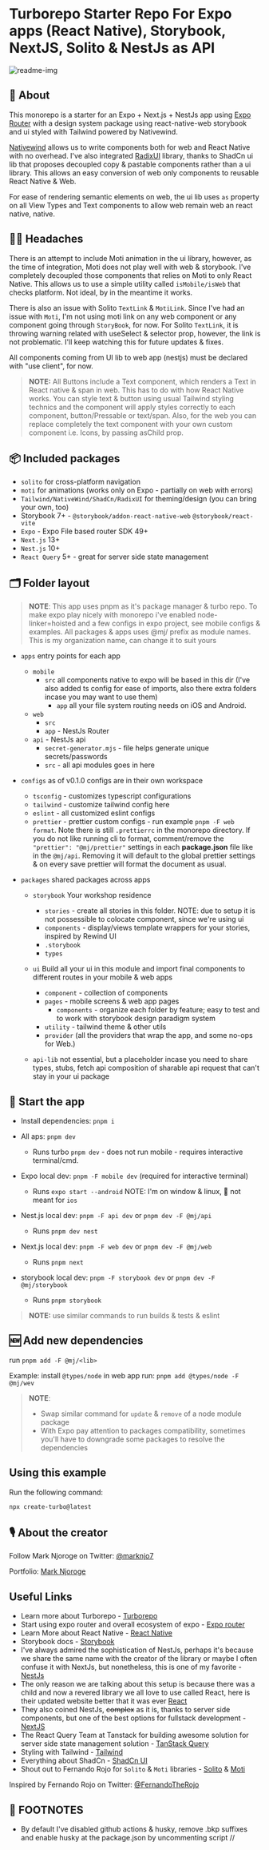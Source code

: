 # Turborepo Starter Repo For Expo apps (React Native), Storybook, NextJS, Solito & NestJs as API

![readme-img](https://github.com/Marknjo/portfolio-mark/assets/19428492/90905e44-76fc-4484-941d-395b7a217d41)

## 🔦 About

This monorepo is a starter for an Expo + Next.js + NestJs app using [Expo Router](https://expo.github.io/router/) with a design system package using react-native-web storybook and ui styled with Tailwind powered by Nativewind.

[Nativewind](https://www.nativewind.dev/) allows us to write components both for web and React Native with no overhead. I've also integrated [RadixUI](https://www.radix-ui.com/) library, thanks to ShadCn ui lib that proposes decoupled copy & pastable components rather than a ui library. This allows an easy conversion of web only components to reusable React Native & Web.

For ease of rendering semantic elements on web, the ui lib uses `as` property on all View Types and Text components to allow web remain web an react native, native.

## 🤕🤯 Headaches

There is an attempt to include Moti animation in the ui library, however, as the time of integration, Moti does not play well with web & storybook. I've completely decoupled those components that relies on Moti to only React Native. This allows us to use a simple utility called `isMobile/isWeb` that checks platform. Not ideal, by in the meantime it works.

There is also an issue with Solito `TextLink` & `MotiLink`. Since I've had an issue with `Moti`, I'm not using moti link on any web component or any component going through `StoryBook`, for now. For Solito `TextLink`, it is throwing warning related with useSelect & selector prop, however, the link is not problematic. I'll keep watching this for future updates & fixes.

All components coming from UI lib to web app (nestjs) must be declared with "use client", for now.

> **NOTE:** All Buttons include a Text component, which renders a Text in React native & span in web. This has to do with how React Native works. You can style text & button using usual Tailwind styling technics and the component will apply styles correctly to each component, button/Pressable or text/span. Also, for the web you can replace completely the text component with your own custom component i.e. Icons, by passing asChild prop.

## 📦 Included packages

- `solito` for cross-platform navigation
- `moti` for animations (works only on Expo - partially on web with errors)
- `Tailwind/NativeWind/ShadCn/RadixUI` for theming/design (you can bring your own, too)
- Storybook 7+ - `@storybook/addon-react-native-web` `@storybook/react-vite`
- `Expo` - Expo File based router SDK 49+
- `Next.js` 13+
- `Nest.js` 10+
- `React Query` 5+ - great for server side state management

## 🗂 Folder layout

> **NOTE**: This app uses pnpm as it's package manager & turbo repo. To make expo play nicely with monorepo i've enabled node-linker=hoisted and a few configs in expo project, see mobile configs & examples. All packages & apps uses @mj/ prefix as module names. This is my organization name, can change it to suit yours

- `apps` entry points for each app

  - `mobile`
    - `src` all components native to expo will be based in this dir (I've also added ts config for ease of imports, also there extra folders incase you may want to use them)
      - `app` all your file system routing needs on iOS and Android.
  - `web`
    - `src`
    - `app` - NestJs Router
  - `api` - NestJs api
    - `secret-generator.mjs` - file helps generate unique secrets/passwords
    - `src` - all api modules goes in here

- `configs` as of v0.1.0 configs are in their own workspace
  - `tsconfig` - customizes typescript configurations
  - `tailwind` - customize tailwind config here
  - `eslint`   - all customized eslint configs
  - `prettier` - prettier custom configs - run example `pnpm -F web format`. Note there is still `.prettierrc` in the monorepo directory. If you do not like running cli to format, comment/remove the `"prettier": "@mj/prettier"` settings in each **package.json** file like in the `@mj/api`. Removing it will default to the global prettier settings & on every save prettier will format the document as usual.

- `packages` shared packages across apps
  - `storybook` Your workshop residence

    - `stories` - create all stories in this folder. NOTE: due to setup it is not possessible to colocate component, since we're using ui
    - `components` - display/views template wrappers for your stories, inspired by Rewind UI
    - `.storybook`
    - `types`

  - `ui` Build all your ui in this module and import final components to different routes in your mobile & web apps

    - `component` - collection of components
    - `pages` - mobile screens & web app pages
      - `components` - organize each folder by feature; easy to test and to work with storybook design paradigm system
    - `utility` - tailwind theme & other utils
    - `provider` (all the providers that wrap the app, and some no-ops for Web.)

  - `api-lib` not essential, but a placeholder incase you need to share types, stubs, fetch api composition of sharable api request that can't stay in your ui package

## 🏁 Start the app

- Install dependencies: `pnpm i`

- All aps: `pnpm dev`

  - Runs turbo `pnpm dev` - does not run mobile - requires interactive terminal/cmd.

- Expo local dev: `pnpm -F mobile dev` (required for interactive terminal)

  - Runs `expo start --android` NOTE: I'm on window & linux, 🤭 not meant for `ios`

- Nest.js local dev: `pnpm -F api dev` or `pnpm dev -F @mj/api`
  - Runs `pnpm dev nest`
- Next.js local dev: `pnpm -F web dev` or `pnpm dev -F @mj/web`

  - Runs `pnpm next`

- storybook local dev: `pnpm -F storybook dev` or `pnpm dev -F @mj/storybook`
  - Runs `pnpm storybook`

> **NOTE:** use similar commands to run builds & tests & eslint

## 🆕 Add new dependencies

run `pnpm add -F @mj/<lib>`

Example: install `@types/node` in web app run: `pnpm add @types/node -F @mj/wev`

> **NOTE**:
>
> - Swap similar command for `update` & `remove` of a node module package
> - With Expo pay attention to packages compatibility, sometimes you'll have to downgrade some packages to resolve the dependencies

## Using this example

Run the following command:

```sh
npx create-turbo@latest
```

## 🎙 About the creator

Follow Mark Njoroge on Twitter: [@marknjo7](https://twitter.com/@marknjo7)

Portfolio: [Mark Njoroge](https://marknjoroge.vercel.app)

## Useful Links

- Learn more about Turborepo - [Turborepo](https://turbo.build)
- Start using expo router and overall ecosystem of expo - [Expo router](https://docs.expo.dev/routing/introduction/)
- Learn More about React Native - [React Native](https://reactnative.dev/)
- Storybook docs - [Storybook](https://turbo.build)
- I've always admired the sophistication of NestJs, perhaps it's because we share the same name with the creator of the library or maybe I often confuse it with NextJs, but nonetheless, this is one of my favorite - [NestJs](https://nestjs.com/)
- The only reason we are talking about this setup is because there was a child and now a revered library we all love to use called React, here is their updated website better that it was ever [React](https://react.dev/)
- They also coined NestJs, ~~complex~~ as it is, thanks to server side components, but one of the best options for fullstack development - [NextJS](https://nextjs.org/)
- The React Query Team at Tanstack for building awesome solution for server side state management solution - [TanStack Query](https://tanstack.com/query/v5)
- Styling with Tailwind - [Tailwind](https://tailwindcss.com/)
- Everything about ShadCn - [ShadCn UI](https://ui.shadcn.com/)
- Shout out to Fernando Rojo for `Solito` & `Moti` libraries - [Solito](https://solito.dev/) & [Moti](https://solito.dev/usage/moti-link)

Inspired by Fernando Rojo on Twitter: [@FernandoTheRojo](https://twitter.com/fernandotherojo)

## 📝 FOOTNOTES

- By default I've disabled github actions & husky, remove .bkp suffixes and enable husky at the package.json by uncommenting script //
